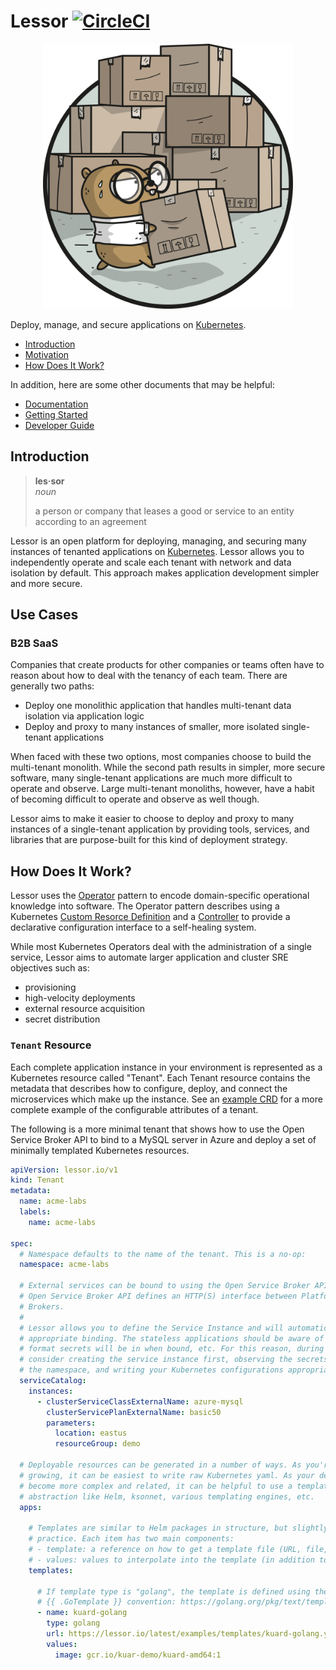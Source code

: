 # Lessor [![CircleCI](https://circleci.com/gh/lessor/lessor/tree/master.svg?style=svg&circle-token=6df998c0f2085edbc4bfeaf38e5114f990204c36)](https://circleci.com/gh/lessor/lessor/tree/master)

<p align="center">
  <img src="./docs/images/gophers/boxes.png" width="400">
</p>

Deploy, manage, and secure applications on [Kubernetes](https://kubernetes.io/).

- [Introduction](#introduction)
- [Motivation](#motivation)
- [How Does It Work?](#how-does-it-work)

In addition, here are some other documents that may be helpful:

- [Documentation](./docs/README.md)
- [Getting Started](./docs/getting-started.md)
- [Developer Guide](./docs/developer-guide.md)

## Introduction

> **les·sor** <br>
> *noun*
>
> a person or company that leases a good or service to an entity according to an agreement

Lessor is an open platform for deploying, managing, and securing many instances of tenanted applications on [Kubernetes](https://kubernetes.io/). Lessor allows you to independently operate and scale each tenant with network and data isolation by default. This approach makes application development simpler and more secure.

## Use Cases

### B2B SaaS

Companies that create products for other companies or teams often have to reason about how to deal with the tenancy of each team. There are generally two paths:

- Deploy one monolithic application that handles multi-tenant data isolation via application logic
- Deploy and proxy to many instances of smaller, more isolated single-tenant applications

When faced with these two options, most companies choose to build the multi-tenant monolith. While the second path results in simpler, more secure software, many single-tenant applications are much more difficult to operate and observe. Large multi-tenant monoliths, however, have a habit of becoming difficult to operate and observe as well though.

Lessor aims to make it easier to choose to deploy and proxy to many instances of a single-tenant application by providing tools, services, and libraries that are purpose-built for this kind of deployment strategy.

## How Does It Work?

Lessor uses the [Operator](https://coreos.com/blog/introducing-operators.html) pattern to encode domain-specific operational knowledge into software. The Operator pattern describes using a Kubernetes [Custom Resorce Definition](https://kubernetes.io/docs/concepts/api-extension/custom-resources/) and a [Controller](https://github.com/kubernetes/community/blob/master/contributors/devel/controllers.md) to provide a declarative configuration interface to a self-healing system.

While most Kubernetes Operators deal with the administration of a single service, Lessor aims to automate larger application and cluster SRE objectives such as:

- provisioning
- high-velocity deployments
- external resource acquisition
- secret distribution

### `Tenant` Resource

Each complete application instance in your environment is represented as a Kubernetes resource called "Tenant". Each Tenant resource contains the metadata that describes how to configure, deploy, and connect the microservices which make up the instance. See an [example CRD](./examples/crd.yaml) for a more complete example of the configurable attributes of a tenant.

The following is a more minimal tenant that shows how to use the Open Service Broker API to bind to a MySQL server in Azure and deploy a set of minimally templated Kubernetes resources.

```yaml
apiVersion: lessor.io/v1
kind: Tenant
metadata:
  name: acme-labs
  labels:
    name: acme-labs

spec:
  # Namespace defaults to the name of the tenant. This is a no-op:
  namespace: acme-labs

  # External services can be bound to using the Open Service Broker API. The
  # Open Service Broker API defines an HTTP(S) interface between Platforms and Service
  # Brokers.
  #
  # Lessor allows you to define the Service Instance and will automatically create the
  # appropriate binding. The stateless applications should be aware of things like what
  # format secrets will be in when bound, etc. For this reason, during development,
  # consider creating the service instance first, observing the secrets that are put in
  # the namespace, and writing your Kubernetes configurations appropriately.
  serviceCatalog:
    instances:
      - clusterServiceClassExternalName: azure-mysql
        clusterServicePlanExternalName: basic50
        parameters:
          location: eastus
          resourceGroup: demo

  # Deployable resources can be generated in a number of ways. As you're
  # growing, it can be easiest to write raw Kubernetes yaml. As your deployments
  # become more complex and related, it can be helpful to use a templating
  # abstraction like Helm, ksonnet, various templating engines, etc.
  apps:

    # Templates are similar to Helm packages in structure, but slightly simpler in
    # practice. Each item has two main components:
    # - template: a reference on how to get a template file (URL, file, secret, etc)
    # - values: values to interpolate into the template (in addition to defaults)
    templates:

      # If template type is "golang", the template is defined using the
      # {{ .GoTemplate }} convention: https://golang.org/pkg/text/template/
      - name: kuard-golang
        type: golang
        url: https://lessor.io/latest/examples/templates/kuard-golang.yaml
        values:
          image: gcr.io/kuar-demo/kuard-amd64:1
```
